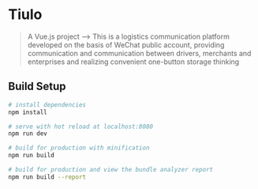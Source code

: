 # Tiulo

> A Vue.js project  -->  This is a logistics communication platform developed on the basis of WeChat public account, providing communication and communication between drivers, merchants and enterprises and realizing convenient one-button storage thinking

## Build Setup

``` bash
# install dependencies
npm install

# serve with hot reload at localhost:8080
npm run dev

# build for production with minification
npm run build

# build for production and view the bundle analyzer report
npm run build --report
```
